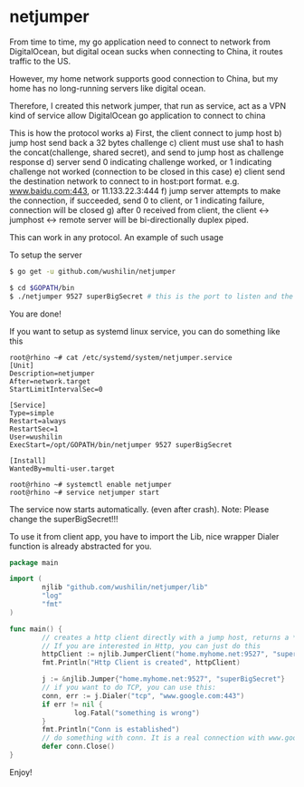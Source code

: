 # netjumper
From time to time, my go application need to connect to network from DigitalOcean,
but digital ocean sucks when connecting to China, it routes traffic to the US.

However, my home network supports good connection to China, but my home has no long-running servers like digital ocean.

Therefore, I created this network jumper, that run as service, act as a VPN kind of service
allow DigitalOcean go application to connect to china

This is how the protocol works
a) First, the client connect to jump host
b) jump host send back a 32 bytes challenge
c) client must use sha1 to hash the concat(challenge, shared secret), and send to jump host as challenge response
d) server send 0 indicating challenge worked, or 1 indicating challenge not worked (connection to be closed in this case)
e) client send the destination network to connect to in host:port format. e.g. www.baidu.com:443, or 11.133.22.3:444
f) jump server attempts to make the connection, if succeeded, send 0 to client, or 1 indicating failure, connection will be closed
g) after 0 received from client, the client <-> jumphost <-> remote server will be bi-directionally duplex piped. 


This can work in any protocol. An example of such usage

To setup the server
```bash
$ go get -u github.com/wushilin/netjumper

$ cd $GOPATH/bin
$ ./netjumper 9527 superBigSecret # this is the port to listen and the secret for client auth
```

You are done!

If you want to setup as systemd linux service, you can do something like this
```
root@rhino ~# cat /etc/systemd/system/netjumper.service
[Unit]
Description=netjumper
After=network.target
StartLimitIntervalSec=0

[Service]
Type=simple
Restart=always
RestartSec=1
User=wushilin
ExecStart=/opt/GOPATH/bin/netjumper 9527 superBigSecret

[Install]
WantedBy=multi-user.target

root@rhino ~# systemctl enable netjumper
root@rhino ~# service netjumper start
```
The service now starts automatically. (even after crash). 
Note: Please change the superBigSecret!!!

To use it from client app, you have to import the Lib, nice wrapper Dialer function is already abstracted for you.
```go
package main

import (
        njlib "github.com/wushilin/netjumper/lib"
        "log"
        "fmt"
)

func main() {
        // creates a http client directly with a jump host, returns a *http.Client
        // If you are interested in Http, you can just do this
        httpClient := njlib.JumperClient("home.myhome.net:9527", "superBigSecret")
        fmt.Println("Http Client is created", httpClient)

        j := &njlib.Jumper{"home.myhome.net:9527", "superBigSecret"}
        // if you want to do TCP, you can use this:
        conn, err := j.Dialer("tcp", "www.google.com:443")
        if err != nil {
                log.Fatal("something is wrong")
        }
        fmt.Println("Conn is established")
        // do something with conn. It is a real connection with www.google.com:443, via the jump host
        defer conn.Close()
}
```
Enjoy!
